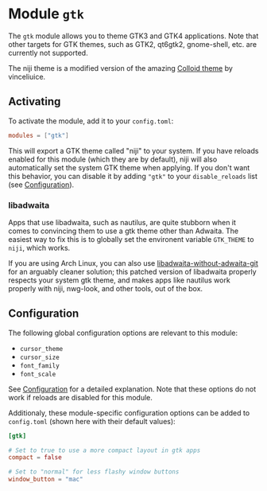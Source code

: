 # Module `gtk`

The `gtk` module allows you to theme GTK3 and GTK4 applications. Note that other
targets for GTK themes, such as GTK2, qt6gtk2, gnome-shell, etc. are currently
not supported.

The niji theme is a modified version of the amazing [Colloid theme](https://github.com/vinceliuice/Colloid-gtk-theme)
by vinceliuice.

## Activating

To activate the module, add it to your `config.toml`:

```toml
modules = ["gtk"]
```

This will export a GTK theme called "niji" to your system. If you have reloads enabled
for this module (which they are by default), niji will also automatically set the
system GTK theme when applying. If you don't want this behavior, you can disable it
by adding `"gtk"` to your `disable_reloads` list (see [Configuration](../configuration.md)).

### libadwaita

Apps that use libadwaita, such as nautilus, are quite stubborn when it comes to convincing
them to use a gtk theme other than Adwaita. The easiest way to fix this is to globally set
the environent variable `GTK_THEME` to `niji`, which works.

If you are using Arch Linux, you can also use [libadwaita-without-adwaita-git](https://aur.archlinux.org/packages/libadwaita-without-adwaita-git)
for an arguably cleaner solution; this patched version of libadwaita properly respects
your system gtk theme, and makes apps like nautilus work properly with niji, nwg-look, and other tools,
out of the box.

## Configuration

The following global configuration options are relevant to this module:

- `cursor_theme`
- `cursor_size`
- `font_family`
- `font_scale`

See [Configuration](../configuration.md#global-options) for a detailed explanation. Note that these options
do not work if reloads are disabled for this module.

Additionaly, these module-specific configuration options can be added to `config.toml`
(shown here with their default values):

```toml
[gtk]

# Set to true to use a more compact layout in gtk apps
compact = false

# Set to "normal" for less flashy window buttons
window_button = "mac"
```
